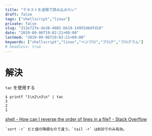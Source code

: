 ```yaml
---
title: "テキストを逆順で読み込みたい"
draft: false
tags: ["shellscript","linux"]
private: false
slug: "312e727e-de38-4002-bb19-14955d6dfd18"
date: "2019-09-06T19:02:21+09:00"
lastmod: "2019-09-06T19:02:21+09:00"
keywords: ["shellscript","linux","ベジプロ","プログ","プログラム"]
# headless: true
---
```


# 解決
`tac` を使用する
```:e.g.
$ printf "1\n2\n3\n" | tac
3
2
1
```

[shell - How can I reverse the order of lines in a file? - Stack Overflow](https://stackoverflow.com/questions/742466/how-can-i-reverse-the-order-of-lines-in-a-file)

```!
`sort -r` だと値の降順なので違う。`tail -r` はBSDでのみ有効。
```
